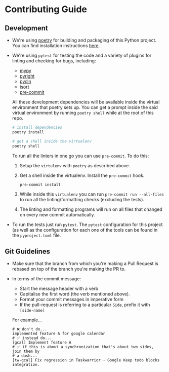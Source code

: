 # Contributing Guide

## Development

- We're using [poetry](https://python-poetry.org/docs/) for building and
  packaging of this Python project. You can find installation instructions
  [here](https://python-poetry.org/docs/#installation).

- We're using `pytest` for testing the code and a variety of plugins for linting
  and checking for bugs, including:

  - [mypy](http://mypy-lang.org/)
  - [pyright](https://github.com/Microsoft/pyright)
  - [pycln](https://hadialqattan.github.io/pycln/)
  - [isort](https://pypi.org/project/isort/)
  - [pre-commit](https://pre-commit.com/)

  All these development dependencies will be available inside the virtual
  environment that poetry sets up. You can get a prompt inside the said virtual
  environment by running `poetry shell` while at the root of this repo.

  ```sh
  # install dependencies
  poetry install

  # get a shell inside the virtualenv
  poetry shell
  ```

  To run all the linters in one go you can use `pre-commit`. To do this:

  1. Setup the `virtulenv` with `poetry` as described above.
  1. Get a shell inside the virtualenv. Install the `pre-commit` hook.

     ```sh
     pre-commit install
     ```

  1. While inside this `virtualenv` you can run `pre-commit run --all-files` to
     run all the linting/formatting checks (excluding the tests).
  1. The linting and formatting programs will run on all files that changed on
     every new commit automatically.

- To run the tests just run `pytest`. The `pytest` configuration for this project
  (as well as the configuration for each one of the tools can be found in the
  `pyproject.toml` file.

## Git Guidelines

- Make sure that the branch from which you're making a Pull Request is rebased
  on top of the branch you're making the PR to.
- In terms of the commit message:

  - Start the message header with a verb
  - Capitalise the first word (the verb mentioned above).
  - Format your commit messages in imperative form
  - If the pull-request is referring to a particular `Side`, prefix it with
    `[side-name]`

  For example...

  ```gitcommit
  # ❌ don't do...
  implemented feature A for google calendar
  # ✅ instead do...
  [gcal] Implement feature A
  # ✅ if this is about a synchronization that's about two sides, join them by
  # a dash...
  [tw-gcal] Fix regression in Taskwarrior - Google Keep todo blocks integration.
  ```
